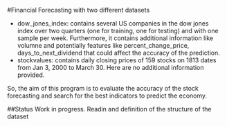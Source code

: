 #Financial Forecasting with two different datasets
* dow_jones_index: contains several US companies in the dow jones index over two quarters (one for training, one for testing) and with one sample per week.
Furthermore, it contains additional information like volumne and potentially features like percent_change_price, days_to_next_dividend that could affect the accuracy of the prediction.
* stockvalues: contains daily closing prices of 159 stocks on 1813 dates from Jan 3, 2000 to March 30. Here are no additional information provided. 

So, the aim of this program is to evaluate the accuracy of the stock forecasting and search for the best indicators to predict the economy.

##Status 
Work in progress.
Readin and definition of the structure of the dataset